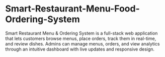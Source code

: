 # Smart-Restaurant-Menu-Food-Ordering-System
Smart Restaurant Menu &amp; Ordering System is a full-stack web application that lets customers browse menus, place orders, track them in real-time, and review dishes. Admins can manage menus, orders, and view analytics through an intuitive dashboard with live updates and responsive design.
